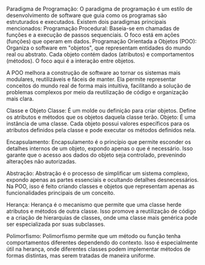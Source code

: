 Paradigma de Programação:
O paradigma de programação é um estilo de desenvolvimento de software que guia como os programas são estruturados e executados. Existem dois paradigmas principais mencionados:
Programação Procedural: Baseia-se em chamadas de funções e a execução de passos sequenciais. O foco está em ações (funções) que operam em dados.
Programação Orientada a Objetos (POO): Organiza o software em "objetos", que representam entidades do mundo real ou abstrato. Cada objeto contém dados (atributos) e comportamentos (métodos). O foco aqui é a interação entre objetos.

A POO melhora a construção de software ao tornar os sistemas mais modulares, reutilizáveis e fáceis de manter. Ela permite representar conceitos do mundo real de forma mais intuitiva, facilitando a solução de problemas complexos por meio da reutilização de código e organização mais clara.

Classe e Objeto
Classe: É um molde ou definição para criar objetos. Define os atributos e métodos que os objetos daquela classe terão.
Objeto: É uma instância de uma classe. Cada objeto possui valores específicos para os atributos definidos pela classe e pode executar os métodos definidos nela.

Encapsulamento:
Encapsulamento é o princípio que permite esconder os detalhes internos de um objeto, expondo apenas o que é necessário. Isso garante que o acesso aos dados do objeto seja controlado, prevenindo alterações não autorizadas.

Abstração:
Abstração é o processo de simplificar um sistema complexo, expondo apenas as partes essenciais e ocultando detalhes desnecessários. Na POO, isso é feito criando classes e objetos que representam apenas as funcionalidades principais de um conceito.

Herança:
Herança é o mecanismo que permite que uma classe herde atributos e métodos de outra classe. Isso promove a reutilização de código e a criação de hierarquias de classes, onde uma classe mais genérica pode ser especializada por suas subclasses.

Polimorfismo:
Polimorfismo permite que um método ou função tenha comportamentos diferentes dependendo do contexto. Isso é especialmente útil na herança, onde diferentes classes podem implementar métodos de formas distintas, mas serem tratadas de maneira uniforme.







